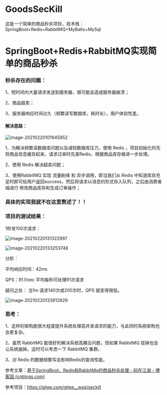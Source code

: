 # GoodsSecKill
这是一个简单的商品秒杀项目，技术栈： SpringBoot+Redis+RabbitMQ+MyBatis+MySql

# SpringBoot+Redis+RabbitMQ实现简单的商品秒杀



### 秒杀存在的问题：

1、短时间内大量请求发送到服务器，很可能会造成服务器崩溃；

2、商品超卖；

3、服务器响应时间过久（频繁读写数据库，耗时长），用户体验性差。



#### 解决思路：

![image-20210220101945952](https://gitee.com/dongldl/my-cdn/raw/master/image/image-20210220101945952.png)



1、为解决频繁读数据库问题以及减轻数据库压力，使用 Redis ，项目初始化时先将商品信息缓存起来，请求过来时先查Redis，根据商品库存做进一步处理。

2、使用 Redis 解决超卖问题；

3、使用RabbitMQ 实现 流量削峰 和 异步调用，即当我们从 Redis 中知道库存充足时即可给用户返回success，然后将请求以消息的形式存入队列，之后由消费者端进行 修改商品库存和生成订单操作；



### 具体的实现我就不在这里赘述了！！



### 项目的测试结果：

1秒发100次请求：

![image-20210220131322997](https://gitee.com/dongldl/my-cdn/raw/master/image/image-20210220131322997.png)



![image-20210220133253748](https://gitee.com/dongldl/my-cdn/raw/master/image/image-20210220133253748.png)

分析：

平均响应时间：42ms

QPS：91.1/sec  平均每秒可处理91次请求



疑问之处： 当1m 请求140次或200次时，QPS 就变得很低。

![image-20210220133912829](https://gitee.com/dongldl/my-cdn/raw/master/image/image-20210220133912829.png)



### 思考：

1、这样的架构能很大程度提升系统处理高并发请求的能力，与此同时系统架构也会更复杂。

2、虽然 RabbitMQ 能很好的解决系统高耦合问题，但如果 RabbitMQ 挂掉也会让系统崩掉。这时可以考虑一下 RabbitMQ 集群。

3、对 Redis 的数据频繁写会影响Redis的查询性能。





参考文章：[基于SpringBoot、Redis和RabbitMq的商品秒杀处理 - 码在江湖 - 博客园 (cnblogs.com)](https://www.cnblogs.com/mcjhcnblogs/p/14109506.html)

参考项目：https://gitee.com/gitee__wsq/seckill





